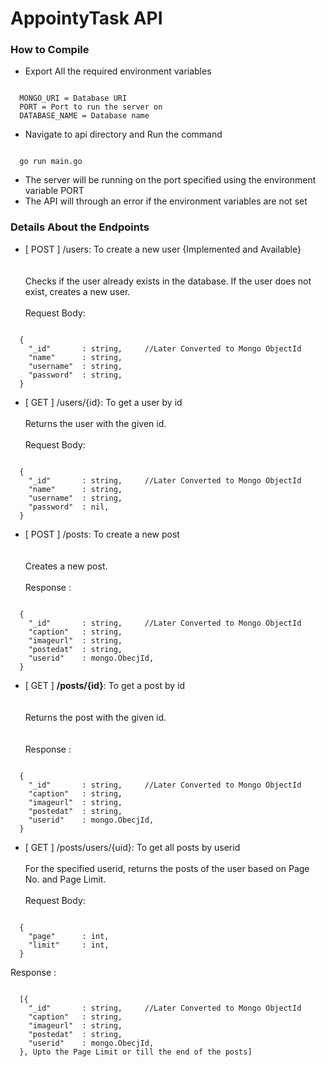 # AppointyTask API

### How to Compile

- Export All the required environment variables
<pre><code>
  MONGO_URI = Database URI
  PORT = Port to run the server on
  DATABASE_NAME = Database name
</code></pre>

- Navigate to api directory and Run the command
<pre><code>
  go run main.go
</code></pre>

- The server will be running on the port specified using the environment variable PORT
- The API will through an error if the environment variables are not set


### Details About the Endpoints

- [ POST ] /users: To create a new user   {Implemented and Available}  
<br></br>
Checks if the user already exists in the database.
If the user does not exist, creates a new user.
<br></br>
Request Body:
<pre><code>
  {
    "_id"       : string,     //Later Converted to Mongo ObjectId
    "name"      : string,
    "username"  : string,
    "password"  : string,
  }
</code></pre>


- [ GET ] /users/{id}: To get a user by id 
<br></br>
Returns the user with the given id.
<br></br>
Request Body:
<pre><code>
  {
    "_id"       : string,     //Later Converted to Mongo ObjectId
    "name"      : string,
    "username"  : string,
    "password"  : nil,
  }
</code></pre>
- [ POST ] /posts: To create a new post   
<br></br>
Creates a new post.
<br></br>
Response :  
<pre><code>
  {
    "_id"       : string,     //Later Converted to Mongo ObjectId
    "caption"   : string,
    "imageurl"  : string,
    "postedat"  : string,
    "userid"    : mongo.ObecjId,     
  }
</code></pre>
- [ GET ] <b>/posts/{id}</b>: To get a post by id   
<br></br>
Returns the post with the given id.  
<br></br>
Response :
<pre><code>
  {
    "_id"       : string,     //Later Converted to Mongo ObjectId
    "caption"   : string,
    "imageurl"  : string,
    "postedat"  : string,
    "userid"    : mongo.ObecjId,     
  }
</code></pre>
- [ GET ] /posts/users/{uid}: To get all posts by userid 
<br></br>
For the specified userid, returns the posts of the user based on Page No. and Page Limit.
<br></br>
Request Body:
<pre><code>
  {
    "page"      : int,
    "limit"     : int,
  }
</code></pre>
Response :
<pre><code>
  [{
    "_id"       : string,     //Later Converted to Mongo ObjectId
    "caption"   : string,
    "imageurl"  : string,
    "postedat"  : string,
    "userid"    : mongo.ObecjId,     
  }, Upto the Page Limit or till the end of the posts]
</code></pre>


